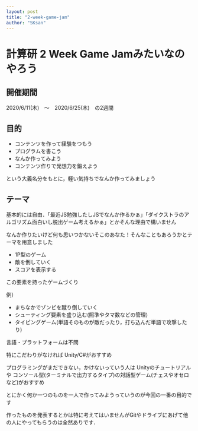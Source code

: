 ```yaml
---
layout: post
title: "2-week-game-jam"
author: "SKsan"
---
```


# 計算研 2 Week Game Jamみたいなのやろう

## 開催期間

2020/6/11(木)　〜　2020/6/25(木)　の2週間

## 目的

- コンテンツを作って経験をつもう
- プログラムを書こう
- なんか作ってみよう
- コンテンツ作りで発想力を鍛えよう

という大義名分をもとに，軽い気持ちでなんか作ってみましょう

## テーマ

基本的には自由．「最近JS勉強したしJSでなんか作るかぁ」「ダイクストラのアルゴリズム面白いし脱出ゲーム考えるかぁ」とかそんな理由で構いません

なんか作りたいけど何も思いつかないそこのあなた！そんなこともあろうかとテーマを用意しました

- 1P型のゲーム
- 敵を倒していく
- スコアを表示する

この要素を持ったゲームづくり

例）

- まちなかでゾンビを蹴り倒していく
- シューティング要素を盛り込む(照準やタマ数などの管理)
- タイピングゲーム(単語そのものが敵だったり，打ち込んだ単語で攻撃したり)

言語・プラットフォームは不問

特にこだわりがなければ
Unity/C#がおすすめ

プログラミングがまだできない，かけないっていう人は
Unityのチュートリアルや
コンソール型(ターミナルで出力するタイプ)の対話型ゲーム(チェスやオセロなど)がおすすめ

とにかく何か一つのものを一人で作ってみようっていうのが今回の一番の目的です

作ったものを発表するとかは特に考えてはいませんがGitやドライブにあげて他の人にやってもらうのは全然ありです．